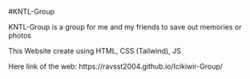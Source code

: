 #KNTL-Group
<p>KNTL-Group is a group for me and my friends to save out memories or photos</p> 
<p>This Website create using HTML, CSS (Tailwind), JS</p>
<p>Here link of the web: https://ravsst2004.github.io/Icikiwir-Group/</p>
